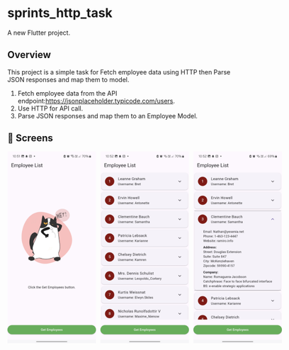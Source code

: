 # sprints_http_task

A new Flutter project.

## Overview

This project is a simple task for Fetch employee data using HTTP then Parse JSON responses and map them to model.

1. Fetch employee data from the API endpoint:https://jsonplaceholder.typicode.com/users.
2. Use HTTP for API call.
3. Parse JSON responses and map them to an Employee Model.

## 📸 Screens

<div style="display: flex; gap: 10px;">
    <img src="readme/home_1.jpg" alt="splash Screen" width="200">
    <img src="readme/home_2.jpg"alt="home" width="200">
    <img src="readme/home_3.jpg" alt="bottom sheet" width="200">
    
</div>
